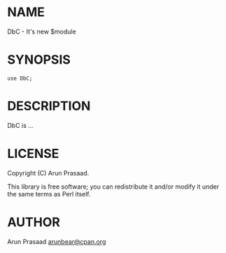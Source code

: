 # NAME

DbC - It's new $module

# SYNOPSIS

    use DbC;

# DESCRIPTION

DbC is ...

# LICENSE

Copyright (C) Arun Prasaad.

This library is free software; you can redistribute it and/or modify
it under the same terms as Perl itself.

# AUTHOR

Arun Prasaad <arunbear@cpan.org>
